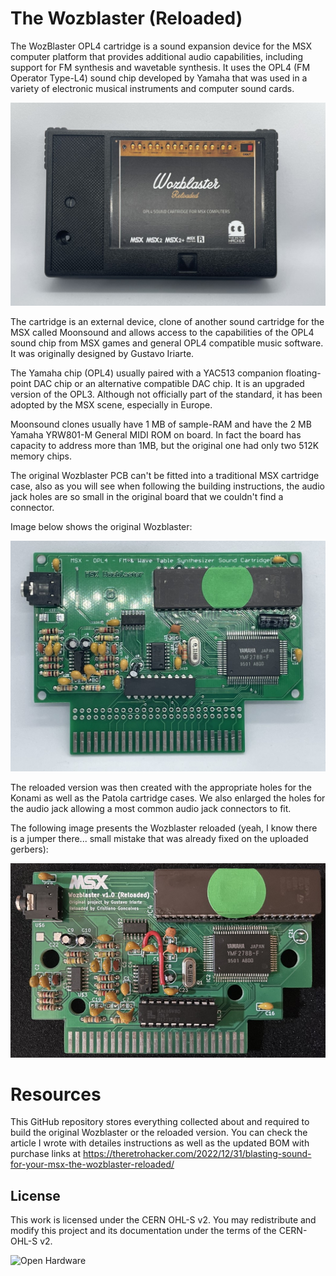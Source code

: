 # The Wozblaster (Reloaded)

The WozBlaster OPL4 cartridge is a sound expansion device for the MSX computer platform that provides additional audio capabilities, including support for FM synthesis and wavetable synthesis. It uses the OPL4 (FM Operator Type-L4) sound chip developed by Yamaha that was used in a variety of electronic musical instruments and computer sound cards. 

![cartridge](images/20230101_212224724_iOS%20(Medium).jpg)

The cartridge is an external device, clone of another sound cartridge for the MSX called Moonsound and allows access to the capabilities of the OPL4 sound chip from MSX games and general OPL4 compatible music software. It was originally designed by Gustavo Iriarte.

The Yamaha chip (OPL4) usually paired with a YAC513 companion floating-point DAC chip or an alternative compatible DAC chip. It is an upgraded version of the OPL3. Although not officially part of the standard, it has been adopted by the MSX scene, especially in Europe.

Moonsound clones usually have 1 MB of sample-RAM and have the 2 MB Yamaha YRW801-M General MIDI ROM on board.  In fact the board has capacity to address more than 1MB, but the original one had only two 512K memory chips.

The original Wozblaster PCB can't be fitted into a traditional MSX cartridge case, also as you will see when following the building instructions, the audio jack holes are so small in the original board that we couldn't find a connector.

Image below shows the original Wozblaster:

![Original](images/20230101_212444857_iOS%20(Medium).jpg)

The reloaded version was then created with the appropriate holes for the Konami as well as the Patola cartridge cases. We also enlarged the holes for the audio jack allowing a most common audio jack connectors to fit.

The following image presents the Wozblaster reloaded (yeah, I know there is a jumper there... small mistake that was already fixed on the uploaded gerbers):

![Reloaded](images/20221231_202714752_iOS%20(Medium).jpg)

# Resources

This GitHub repository stores everything collected about and required to build the original Wozblaster or the reloaded version. You can check the article I wrote with detailes instructions as well as the updated BOM with purchase links at https://theretrohacker.com/2022/12/31/blasting-sound-for-your-msx-the-wozblaster-reloaded/

## License 

This work is licensed under the CERN OHL-S v2. You may redistribute and modify this project and its documentation under the terms of the CERN-OHL-S v2.

![Open Hardware](https://raw.githubusercontent.com/cristianoag/trh9000/main/Images/1024px-Open-source-hardware-logo.svg.png)